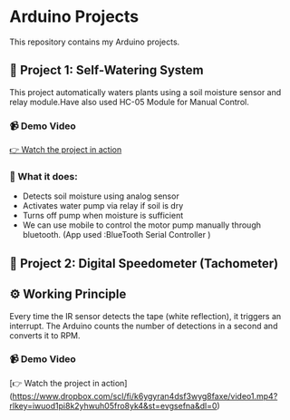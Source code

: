 # Arduino Projects

This repository contains my Arduino projects.  

## 🔧 Project 1: Self-Watering System

This project automatically waters plants using a soil moisture sensor and relay module.Have also used HC-05 Module for Manual Control.

### 📹 Demo Video
[👉 Watch the project in action](https://www.dropbox.com/scl/fo/8ggh9kyth0oh08d3d96pb/AGS0kbTOPY8N4caw2Rg_SCo?rlkey=miu6vn2pq1xycrqj9e6o6g4bl&st=uuuvuex9&dl=0)

### 🧠 What it does:
- Detects soil moisture using analog sensor
- Activates water pump via relay if soil is dry
- Turns off pump when moisture is sufficient
- We can use mobile to control the motor pump  manually through bluetooth.  (App used :BlueTooth Serial Controller )


## 🔧 Project 2: Digital Speedometer (Tachometer)

## ⚙️ Working Principle
Every time the IR sensor detects the tape (white reflection), it triggers an interrupt. The Arduino counts the number of detections in a second and converts it to RPM.

### 📹 Demo Video
[👉 Watch the project in action] (https://www.dropbox.com/scl/fi/k6ygyran4dsf3wyg8faxe/video1.mp4?rlkey=iwuod1pi8k2yhwuh05fro8yk4&st=evgsefna&dl=0)

